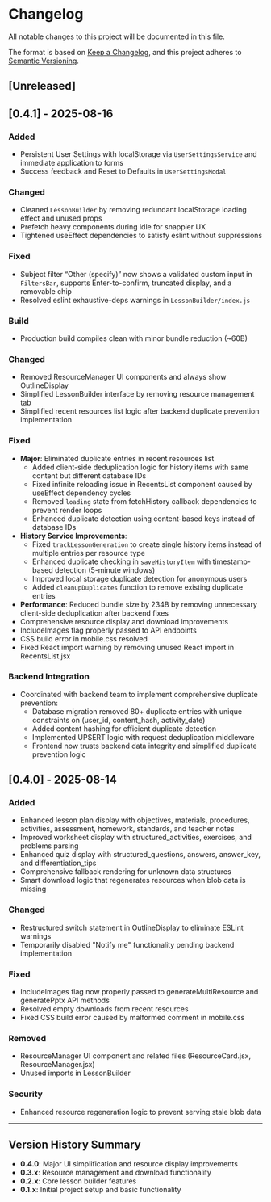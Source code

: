 # Changelog

All notable changes to this project will be documented in this file.

The format is based on [Keep a Changelog](https://keepachangelog.com/en/1.0.0/),
and this project adheres to [Semantic Versioning](https://semver.org/spec/v2.0.0.html).

## [Unreleased]

## [0.4.1] - 2025-08-16

### Added
- Persistent User Settings with localStorage via `UserSettingsService` and immediate application to forms
- Success feedback and Reset to Defaults in `UserSettingsModal`

### Changed
- Cleaned `LessonBuilder` by removing redundant localStorage loading effect and unused props
- Prefetch heavy components during idle for snappier UX
- Tightened useEffect dependencies to satisfy eslint without suppressions

### Fixed
- Subject filter “Other (specify)” now shows a validated custom input in `FiltersBar`, supports Enter-to-confirm, truncated display, and a removable chip
- Resolved eslint exhaustive-deps warnings in `LessonBuilder/index.js`

### Build
- Production build compiles clean with minor bundle reduction (~60B)

### Changed
- Removed ResourceManager UI components and always show OutlineDisplay
- Simplified LessonBuilder interface by removing resource management tab
- Simplified recent resources list logic after backend duplicate prevention implementation

### Fixed
- **Major**: Eliminated duplicate entries in recent resources list
  - Added client-side deduplication logic for history items with same content but different database IDs
  - Fixed infinite reloading issue in RecentsList component caused by useEffect dependency cycles
  - Removed `loading` state from fetchHistory callback dependencies to prevent render loops
  - Enhanced duplicate detection using content-based keys instead of database IDs
- **History Service Improvements**:
  - Fixed `trackLessonGeneration` to create single history items instead of multiple entries per resource type
  - Enhanced duplicate checking in `saveHistoryItem` with timestamp-based detection (5-minute windows)
  - Improved local storage duplicate detection for anonymous users
  - Added `cleanupDuplicates` function to remove existing duplicate entries
- **Performance**: Reduced bundle size by 234B by removing unnecessary client-side deduplication after backend fixes
- Comprehensive resource display and download improvements
- IncludeImages flag properly passed to API endpoints
- CSS build error in mobile.css resolved
- Fixed React import warning by removing unused React import in RecentsList.jsx

### Backend Integration
- Coordinated with backend team to implement comprehensive duplicate prevention:
  - Database migration removed 80+ duplicate entries with unique constraints on (user_id, content_hash, activity_date)
  - Added content hashing for efficient duplicate detection
  - Implemented UPSERT logic with request deduplication middleware
  - Frontend now trusts backend data integrity and simplified duplicate prevention logic

## [0.4.0] - 2025-08-14

### Added
- Enhanced lesson plan display with objectives, materials, procedures, activities, assessment, homework, standards, and teacher notes
- Improved worksheet display with structured_activities, exercises, and problems parsing
- Enhanced quiz display with structured_questions, answers, answer_key, and differentiation_tips
- Comprehensive fallback rendering for unknown data structures
- Smart download logic that regenerates resources when blob data is missing

### Changed
- Restructured switch statement in OutlineDisplay to eliminate ESLint warnings
- Temporarily disabled "Notify me" functionality pending backend implementation

### Fixed
- IncludeImages flag now properly passed to generateMultiResource and generatePptx API methods
- Resolved empty downloads from recent resources
- Fixed CSS build error caused by malformed comment in mobile.css

### Removed
- ResourceManager UI component and related files (ResourceCard.jsx, ResourceManager.jsx)
- Unused imports in LessonBuilder

### Security
- Enhanced resource regeneration logic to prevent serving stale blob data

---

## Version History Summary

- **0.4.0**: Major UI simplification and resource display improvements
- **0.3.x**: Resource management and download functionality
- **0.2.x**: Core lesson builder features
- **0.1.x**: Initial project setup and basic functionality